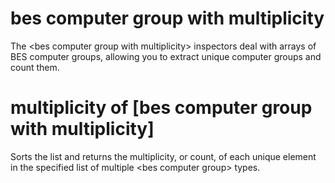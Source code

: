# bes computer group with multiplicity

The &lt;bes computer group with multiplicity&gt; inspectors deal with arrays of BES computer groups, allowing you to extract unique computer groups and count them.

# multiplicity of [bes computer group with multiplicity]

Sorts the list and returns the multiplicity, or count, of each unique element in the specified list of multiple &lt;bes computer group&gt; types.

